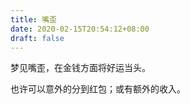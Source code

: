 ```yaml
---
title: 嘴歪
date: 2020-02-15T20:54:12+08:00
draft: false
---
```


梦见嘴歪，在金钱方面将好运当头。

也许可以意外的分到红包；或有额外的收入。


